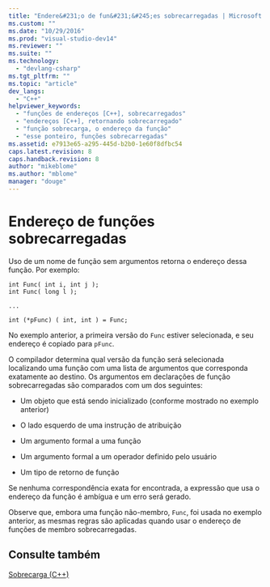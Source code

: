 ```yaml
---
title: "Endere&#231;o de fun&#231;&#245;es sobrecarregadas | Microsoft Docs"
ms.custom: ""
ms.date: "10/29/2016"
ms.prod: "visual-studio-dev14"
ms.reviewer: ""
ms.suite: ""
ms.technology: 
  - "devlang-csharp"
ms.tgt_pltfrm: ""
ms.topic: "article"
dev_langs: 
  - "C++"
helpviewer_keywords: 
  - "funções de endereços [C++], sobrecarregados"
  - "endereços [C++], retornando sobrecarregado"
  - "função sobrecarga, o endereço da função"
  - "esse ponteiro, funções sobrecarregadas"
ms.assetid: e7913e65-a295-445d-b2b0-1e60f8dfbc54
caps.latest.revision: 8
caps.handback.revision: 8
author: "mikeblome"
ms.author: "mblome"
manager: "douge"
---
```

# Endere&#231;o de fun&#231;&#245;es sobrecarregadas
Uso de um nome de função sem argumentos retorna o endereço dessa função. Por exemplo:  
  
```  
int Func( int i, int j );  
int Func( long l );  
  
...  
  
int (*pFunc) ( int, int ) = Func;  
```  
  
 No exemplo anterior, a primeira versão do `Func` estiver selecionada, e seu endereço é copiado para `pFunc`.  
  
 O compilador determina qual versão da função será selecionada localizando uma função com uma lista de argumentos que corresponda exatamente ao destino. Os argumentos em declarações de função sobrecarregadas são comparados com um dos seguintes:  
  
-   Um objeto que está sendo inicializado \(conforme mostrado no exemplo anterior\)  
  
-   O lado esquerdo de uma instrução de atribuição  
  
-   Um argumento formal a uma função  
  
-   Um argumento formal a um operador definido pelo usuário  
  
-   Um tipo de retorno de função  
  
 Se nenhuma correspondência exata for encontrada, a expressão que usa o endereço da função é ambígua e um erro será gerado.  
  
 Observe que, embora uma função não\-membro, `Func`, foi usada no exemplo anterior, as mesmas regras são aplicadas quando usar o endereço de funções de membro sobrecarregadas.  
  
## Consulte também  
 [Sobrecarga \(C\+\+\)](../misc/overloading-cpp.md)